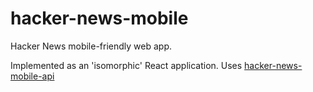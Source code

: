 # hacker-news-mobile
Hacker News mobile-friendly web app. 

Implemented as an 'isomorphic' React application. Uses 
[hacker-news-mobile-api](https://github.com/jsdf/hacker-news-mobile-api)